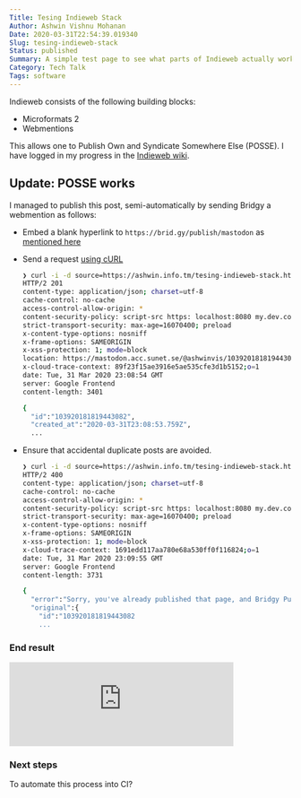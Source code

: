 ```yaml
---
Title: Tesing Indieweb Stack
Author: Ashwin Vishnu Mohanan
Date: 2020-03-31T22:54:39.019340
Slug: tesing-indieweb-stack
Status: published
Summary: A simple test page to see what parts of Indieweb actually works
Category: Tech Talk
Tags: software
---
```


Indieweb consists of the following building blocks:

- Microformats 2
- Webmentions

This allows one to Publish Own and Syndicate Somewhere Else (POSSE). I have
logged in my progress in the [Indieweb
wiki](https://indieweb.org/User:Ashwin.info.tm).

## Update: POSSE works

I managed to publish this post, semi-automatically by sending Bridgy a
webmention as follows:

- Embed a blank hyperlink to `https://brid.gy/publish/mastodon` as
  [mentioned here](https://brid.gy/about#webmentions)
- Send a request [using cURL](https://indieweb.org/Webmention-developer#How_to_send_webmentions_with_cURL)
  ```sh
  ❯ curl -i -d source=https://ashwin.info.tm/tesing-indieweb-stack.html -d target=https://brid.gy/publish/mastodon https://brid.gy/publish/webmention
  HTTP/2 201 
  content-type: application/json; charset=utf-8
  cache-control: no-cache
  access-control-allow-origin: *
  content-security-policy: script-src https: localhost:8080 my.dev.com:8080 'unsafe-inline'; frame-ancestors 'self'; report-uri /csp-report;
  strict-transport-security: max-age=16070400; preload
  x-content-type-options: nosniff
  x-frame-options: SAMEORIGIN
  x-xss-protection: 1; mode=block
  location: https://mastodon.acc.sunet.se/@ashwinvis/103920181819443082
  x-cloud-trace-context: 89f23f15ae3916e5ae535cfe3d1b5152;o=1
  date: Tue, 31 Mar 2020 23:08:54 GMT
  server: Google Frontend
  content-length: 3401

  {
    "id":"103920181819443082",
    "created_at":"2020-03-31T23:08:53.759Z",
    ...
  ```

- Ensure that accidental duplicate posts are avoided.
  ```sh
  ❯ curl -i -d source=https://ashwin.info.tm/tesing-indieweb-stack.html -d target=https://brid.gy/publish/mastodon https://brid.gy/publish/webmention
  HTTP/2 400 
  content-type: application/json; charset=utf-8
  cache-control: no-cache
  access-control-allow-origin: *
  content-security-policy: script-src https: localhost:8080 my.dev.com:8080 'unsafe-inline'; frame-ancestors 'self'; report-uri /csp-report;
  strict-transport-security: max-age=16070400; preload
  x-content-type-options: nosniff
  x-frame-options: SAMEORIGIN
  x-xss-protection: 1; mode=block
  x-cloud-trace-context: 1691edd117aa780e68a530ff0f116824;o=1
  date: Tue, 31 Mar 2020 23:09:55 GMT
  server: Google Frontend
  content-length: 3731

  {
    "error":"Sorry, you've already published that page, and Bridgy Publish doesn't support updating existing posts. Details: https://github.com/snarfed/bridgy/issues/84",
    "original":{
      "id":"103920181819443082
      ...
  ```

### End result

<iframe src="https://mastodon.acc.sunet.se/@ashwinvis/103920181819443082/embed" class="mastodon-embed" style="max-width: 100%; border: 0" width="400" allowfullscreen="allowfullscreen"></iframe><script src="https://mastodon.acc.sunet.se/embed.js" async="async"></script>

### Next steps

To automate this process into CI?
